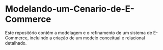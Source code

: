 # Modelando-um-Cenario-de-E-Commerce
Este repositório contém a modelagem e o refinamento de um sistema de E-Commerce, incluindo a criação de um modelo conceitual e relacional detalhado.
